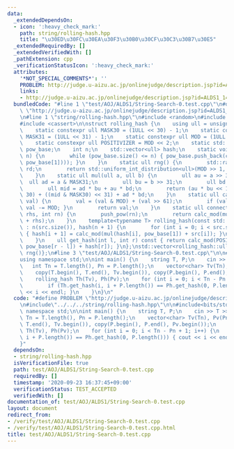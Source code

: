 ```yaml
---
data:
  _extendedDependsOn:
  - icon: ':heavy_check_mark:'
    path: string/rolling-hash.hpp
    title: "\u30ED\u30FC\u30EA\u30F3\u30B0\u30CF\u30C3\u30B7\u30E5"
  _extendedRequiredBy: []
  _extendedVerifiedWith: []
  _pathExtension: cpp
  _verificationStatusIcon: ':heavy_check_mark:'
  attributes:
    '*NOT_SPECIAL_COMMENTS*': ''
    PROBLEM: http://judge.u-aizu.ac.jp/onlinejudge/description.jsp?id=ALDS1_14_B&lang=ja
    links:
    - http://judge.u-aizu.ac.jp/onlinejudge/description.jsp?id=ALDS1_14_B&lang=ja
  bundledCode: "#line 1 \"test/AOJ/ALDS1/String-Search-0.test.cpp\"\n#define PROBLEM\
    \ \"http://judge.u-aizu.ac.jp/onlinejudge/description.jsp?id=ALDS1_14_B&lang=ja\"\
    \n#line 1 \"string/rolling-hash.hpp\"\n#include <random>\n#include <vector>\n\
    #include <cassert>\n\nstruct rolling_hash {\n    using ull = unsigned long long;\n\
    \    static constexpr ull MASK30 = (1ULL << 30) - 1;\n    static constexpr ull\
    \ MASK31 = (1ULL << 31) - 1;\n    static constexpr ull MOD = (1ULL << 61) - 1;\n\
    \    static constexpr ull POSITIVIZER = MOD << 2;\n    static std::vector<ull>\
    \ pow_base;\n    int n;\n    std::vector<ull> hash;\n    static void push_pow(int\
    \ n) {\n        while (pow_base.size() <= n) { pow_base.push_back(calc_mod(mul(pow_base.back(),\
    \ pow_base[1]))); }\n    }\n    static ull rng() {\n        std::random_device\
    \ rd;\n        return std::uniform_int_distribution<ull>(MOD >> 1, MOD - 1)(rd);\n\
    \    }\n    static ull mul(ull a, ull b) {\n        ull au = a >> 31;\n      \
    \  ull ad = a & MASK31;\n        ull bu = b >> 31;\n        ull bd = b & MASK31;\n\
    \        ull mid = ad * bu + au * bd;\n        return (au * bu << 1) + (mid >>\
    \ 30) + ((mid & MASK30) << 31) + ad * bd;\n    }\n    static ull calc_mod(ull\
    \ val) {\n        val = (val & MOD) + (val >> 61);\n        if (val >= MOD) {\
    \ val -= MOD; }\n        return val;\n    }\n    static ull connect(ull lhs, ull\
    \ rhs, int rn) {\n        push_pow(rn);\n        return calc_mod(mul(lhs, pow_base[rn])\
    \ + rhs);\n    }\n    template<typename T> rolling_hash(const std::vector<T> &src)\
    \ : n(src.size()), hash(n + 1) {\n        for (int i = 0; i < src.size(); i++)\
    \ { hash[i + 1] = calc_mod(mul(hash[i], pow_base[1]) + src[i]); }\n        push_pow(n);\n\
    \    }\n    ull get_hash(int l, int r) const { return calc_mod(POSITIVIZER - mul(hash[l],\
    \ pow_base[r - l]) + hash[r]); }\n};\nstd::vector<rolling_hash::ull> rolling_hash::pow_base{1,\
    \ rng()};\n#line 3 \"test/AOJ/ALDS1/String-Search-0.test.cpp\"\n\n#include<bits/stdc++.h>\n\
    using namespace std;\n\nint main() {\n    string T, P;\n    cin >> T >> P;\n \
    \   int Tn = T.length(), Pn = P.length();\n    vector<char> Tv(Tn), Pv(Pn);\n\
    \    copy(T.begin(), T.end(), Tv.begin()), copy(P.begin(), P.end(), Pv.begin());\n\
    \    rolling_hash Th(Tv), Ph(Pv);\n    for (int i = 0; i < Tn - Pn + 1; i++) {\n\
    \        if (Th.get_hash(i, i + P.length()) == Ph.get_hash(0, P.length())) { cout\
    \ << i << endl; }\n    }\n}\n"
  code: "#define PROBLEM \"http://judge.u-aizu.ac.jp/onlinejudge/description.jsp?id=ALDS1_14_B&lang=ja\"\
    \n#include\"../../../string/rolling-hash.hpp\"\n\n#include<bits/stdc++.h>\nusing\
    \ namespace std;\n\nint main() {\n    string T, P;\n    cin >> T >> P;\n    int\
    \ Tn = T.length(), Pn = P.length();\n    vector<char> Tv(Tn), Pv(Pn);\n    copy(T.begin(),\
    \ T.end(), Tv.begin()), copy(P.begin(), P.end(), Pv.begin());\n    rolling_hash\
    \ Th(Tv), Ph(Pv);\n    for (int i = 0; i < Tn - Pn + 1; i++) {\n        if (Th.get_hash(i,\
    \ i + P.length()) == Ph.get_hash(0, P.length())) { cout << i << endl; }\n    }\n\
    }"
  dependsOn:
  - string/rolling-hash.hpp
  isVerificationFile: true
  path: test/AOJ/ALDS1/String-Search-0.test.cpp
  requiredBy: []
  timestamp: '2020-09-23 16:37:45+09:00'
  verificationStatus: TEST_ACCEPTED
  verifiedWith: []
documentation_of: test/AOJ/ALDS1/String-Search-0.test.cpp
layout: document
redirect_from:
- /verify/test/AOJ/ALDS1/String-Search-0.test.cpp
- /verify/test/AOJ/ALDS1/String-Search-0.test.cpp.html
title: test/AOJ/ALDS1/String-Search-0.test.cpp
---
```

